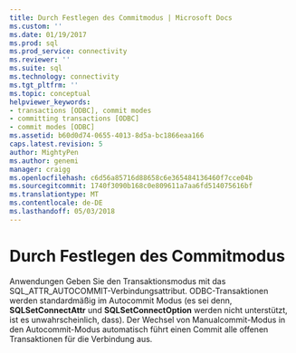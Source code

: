 ```yaml
---
title: Durch Festlegen des Commitmodus | Microsoft Docs
ms.custom: ''
ms.date: 01/19/2017
ms.prod: sql
ms.prod_service: connectivity
ms.reviewer: ''
ms.suite: sql
ms.technology: connectivity
ms.tgt_pltfrm: ''
ms.topic: conceptual
helpviewer_keywords:
- transactions [ODBC], commit modes
- committing transactions [ODBC]
- commit modes [ODBC]
ms.assetid: b60d0d74-0655-4013-8d5a-bc1866eaa166
caps.latest.revision: 5
author: MightyPen
ms.author: genemi
manager: craigg
ms.openlocfilehash: c6d56a85716d88658c6e365484136460f7cce04b
ms.sourcegitcommit: 1740f3090b168c0e809611a7aa6fd514075616bf
ms.translationtype: MT
ms.contentlocale: de-DE
ms.lasthandoff: 05/03/2018
---
```

# <a name="setting-the-commit-mode"></a>Durch Festlegen des Commitmodus
Anwendungen Geben Sie den Transaktionsmodus mit das SQL_ATTR_AUTOCOMMIT-Verbindungsattribut. ODBC-Transaktionen werden standardmäßig im Autocommit Modus (es sei denn, **SQLSetConnectAttr** und **SQLSetConnectOption** werden nicht unterstützt, ist es unwahrscheinlich, dass). Der Wechsel von Manualcommit-Modus in den Autocommit-Modus automatisch führt einen Commit alle offenen Transaktionen für die Verbindung aus.
